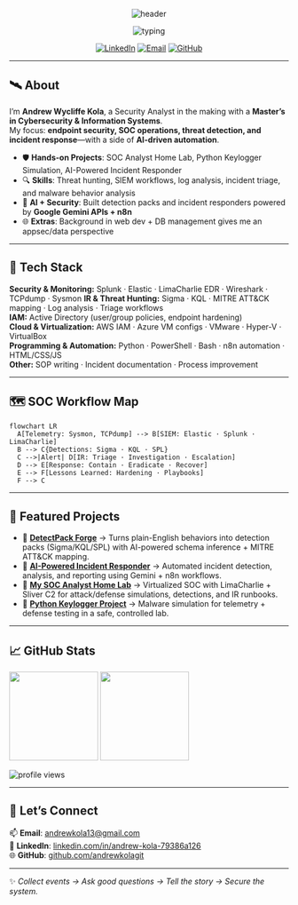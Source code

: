 <!-- HEADER: animated banner + typing line -->
<p align="center">
  <img src="https://capsule-render.vercel.app/api?type=waving&height=220&color=0:0f0f0f,100:0a3d62&text=Andrew%20Kola%20%7C%20Security%20Analyst&fontColor=F8F8F2&fontSize=36&desc=Threat%20Detection%20•%20SOC%20Ops%20•%20Incident%20Response&descAlignY=65&animation=fadeIn" alt="header"/>
</p>

<p align="center">
  <img src="https://readme-typing-svg.demolab.com?font=JetBrains+Mono&size=20&pause=1200&color=00D1B2&center=true&vCenter=true&width=600&lines=Turning+signals+into+stories%2C+and+alerts+into+actions.;SOC+Lab%2C+AI-driven+detections%2C+and+secure+defaults.;Windows+%2B+Linux+telemetry+%7C+Splunk+%7C+Elastic+%7C+LimaCharlie" alt="typing">
</p>

<!-- QUICK CONTACT BADGES -->
<p align="center">
  <a href="https://www.linkedin.com/in/andrew-kola-79386a126"><img alt="LinkedIn" src="https://img.shields.io/badge/LinkedIn-0a66c2?logo=linkedin&logoColor=white&style=for-the-badge"></a>
  <a href="mailto:andrewkola13@gmail.com"><img alt="Email" src="https://img.shields.io/badge/Email-1f6feb?logo=gmail&logoColor=white&style=for-the-badge"></a>
  <a href="https://github.com/andrewkolagit"><img alt="GitHub" src="https://img.shields.io/badge/GitHub-181717?logo=github&logoColor=white&style=for-the-badge"></a>
</p>

---

## 🛰️ About
I’m **Andrew Wycliffe Kola**, a Security Analyst in the making with a **Master’s in Cybersecurity & Information Systems**.  
My focus: **endpoint security, SOC operations, threat detection, and incident response**—with a side of **AI-driven automation**.

- 🛡️ **Hands-on Projects**: SOC Analyst Home Lab, Python Keylogger Simulation, AI-Powered Incident Responder  
- 🔍 **Skills**: Threat hunting, SIEM workflows, log analysis, incident triage, and malware behavior analysis  
- 🤖 **AI + Security**: Built detection packs and incident responders powered by **Google Gemini APIs + n8n**  
- 🌐 **Extras**: Background in web dev + DB management gives me an appsec/data perspective  

---

## 🧰 Tech Stack
**Security & Monitoring:** Splunk · Elastic · LimaCharlie EDR · Wireshark · TCPdump · Sysmon 
**IR & Threat Hunting:** Sigma · KQL · MITRE ATT&CK mapping · Log analysis · Triage workflows  
**IAM:** Active Directory (user/group policies, endpoint hardening)  
**Cloud & Virtualization:** AWS IAM · Azure VM configs · VMware · Hyper-V · VirtualBox  
**Programming & Automation:** Python · PowerShell · Bash · n8n automation · HTML/CSS/JS  
**Other:** SOP writing · Incident documentation · Process improvement  

---

## 🗺️ SOC Workflow Map
```mermaid
flowchart LR
  A[Telemetry: Sysmon, TCPdump] --> B[SIEM: Elastic · Splunk · LimaCharlie]
  B --> C{Detections: Sigma · KQL · SPL}
  C -->|Alert| D[IR: Triage · Investigation · Escalation]
  D --> E[Response: Contain · Eradicate · Recover]
  E --> F[Lessons Learned: Hardening · Playbooks]
  F --> C
```

---

## 🔬 Featured Projects
- 🔹 [**DetectPack Forge**](https://github.com/andrewkolagit/DetectPack-Forge) → Turns plain-English behaviors into detection packs (Sigma/KQL/SPL) with AI-powered schema inference + MITRE ATT&CK mapping.  
- 🔹 [**AI-Powered Incident Responder**](https://github.com/andrewkolagit/AI-Powered-Incident-Responder) → Automated incident detection, analysis, and reporting using Gemini + n8n workflows.  
- 🔹 [**My SOC Analyst Home Lab**](https://github.com/andrewkolagit/My-SOC-Analyst-Home-Lab) → Virtualized SOC with LimaCharlie + Sliver C2 for attack/defense simulations, detections, and IR runbooks.  
- 🔹 [**Python Keylogger Project**](https://github.com/andrewkolagit/Python-Keylogger-Project) → Malware simulation for telemetry + defense testing in a safe, controlled lab.  

---

## 📈 GitHub Stats
<p align="left">
  <img height="160" src="https://github-readme-stats.vercel.app/api?username=andrewkolagit&show_icons=true&hide_border=true&rank_icon=github&theme=tokyonight" />
  <img height="160" src="https://github-readme-streak-stats.herokuapp.com?user=andrewkolagit&theme=tokyonight&hide_border=true" />
</p>

<p>
  <img src="https://komarev.com/ghpvc/?username=andrewkolagit&color=0aa" alt="profile views"/>
</p>

---

## 🤝 Let’s Connect
📫 **Email**: andrewkola13@gmail.com  
💼 **LinkedIn**: [linkedin.com/in/andrew-kola-79386a126](https://www.linkedin.com/in/andrew-kola-79386a126)  
🌐 **GitHub**: [github.com/andrewkolagit](https://github.com/andrewkolagit)  

---
✨ *Collect events → Ask good questions → Tell the story → Secure the system.*
